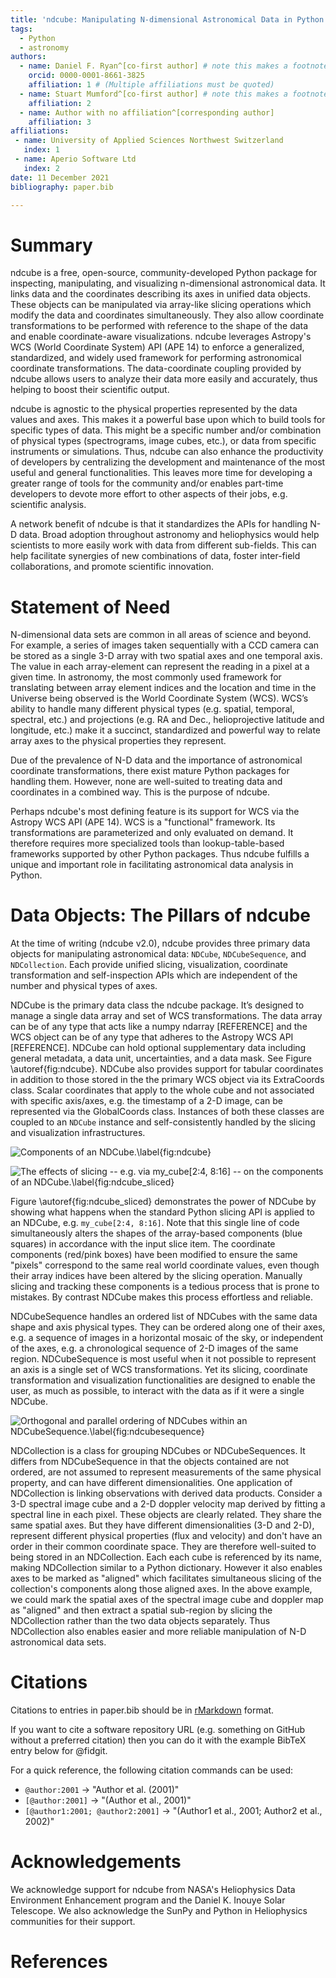 ```yaml
---
title: 'ndcube: Manipulating N-dimensional Astronomical Data in Python'
tags:
  - Python
  - astronomy
authors:
  - name: Daniel F. Ryan^[co-first author] # note this makes a footnote saying 'co-first author'
    orcid: 0000-0001-8661-3825
    affiliation: 1 # (Multiple affiliations must be quoted)
  - name: Stuart Mumford^[co-first author] # note this makes a footnote saying 'co-first author'
    affiliation: 2
  - name: Author with no affiliation^[corresponding author]
    affiliation: 3
affiliations:
 - name: University of Applied Sciences Northwest Switzerland
   index: 1
 - name: Aperio Software Ltd
   index: 2
date: 11 December 2021
bibliography: paper.bib

---
```


# Summary

ndcube is a free, open-source, community-developed Python package for inspecting,
manipulating, and visualizing n-dimensional astronomical data.
It links data and the coordinates describing its axes in unified data objects.
These objects can be manipulated via array-like slicing operations which modify
the data and coordinates simultaneously.
They also allow coordinate transformations to be performed with reference to the
shape of the data and enable coordinate-aware visualizations.
ndcube leverages Astropy's WCS (World Coordinate System) API (APE 14) to enforce
a generalized, standardized, and widely used framework for performing astronomical
coordinate transformations.
The data-coordinate coupling provided by ndcube allows users to analyze their data
more easily and accurately, thus helping to boost their scientific output.

ndcube is agnostic to the physical properties represented by the data values and axes.
This makes it a powerful base upon which to build tools for specific types of data.
This might be a specific number and/or combination of physical types
(spectrograms, image cubes, etc.), or data from specific instruments or simulations.
Thus, ndcube can also enhance the productivity of developers by centralizing the
development and maintenance of the most useful and general functionalities.
This leaves more time for developing a greater range of tools for the community
and/or enables part-time developers to devote more effort to other aspects of their
jobs, e.g. scientific analysis.

A network benefit of ndcube is that it standardizes the APIs for handling N-D data.
Broad adoption throughout astronomy and heliophysics would help scientists to more
easily work with data from different sub-fields.
This can help facilitate synergies of new combinations of data,
foster inter-field collaborations, and promote scientific innovation.

# Statement of Need

N-dimensional data sets are common in all areas of science and beyond.
For example, a series of images taken sequentially with a CCD camera can be stored
as a single 3-D array with two spatial axes and one temporal axis.
The value in each array-element can represent the reading in a pixel at a given time.
In astronomy, the most commonly used framework for translating between array element
indices and the location and time in the Universe being observed is the
World Coordinate System (WCS).
WCS’s ability to handle many different physical types (e.g. spatial, temporal, spectral, etc.)
and projections (e.g. RA and Dec., helioprojective latitude and longitude, etc.)
make it a succinct, standardized and powerful way to relate array axes to the physical
properties they represent.

Due of the prevalence of N-D data and the importance of astronomical coordinate
transformations, there exist mature Python packages for handling them.
However, none are well-suited to treating data and coordinates in a combined way.
This is the purpose of ndcube.

Perhaps ndcube's most defining feature is its support for WCS via the Astropy WCS API
(APE 14).
WCS is a "functional" framework.
Its transformations are parameterized and only evaluated on demand.
It therefore requires more specialized tools than lookup-table-based frameworks
supported by other Python packages.
Thus ndcube fulfills a unique and important role in facilitating astronomical
data analysis in Python.

# Data Objects: The Pillars of ndcube

At the time of writing (ndcube v2.0), ndcube provides three primary data objects for
manipulating astronomical data: `NDCube`, `NDCubeSequence`, and `NDCollection`.
Each provide unified slicing, visualization, coordinate transformation and
self-inspection APIs which are independent of the number and physical types of axes.

NDCube is the primary data class the ndcube package.
It’s designed to manage a single data array and set of WCS transformations.
The data array can be of any type that acts like a numpy ndarray [REFERENCE]
and the WCS object can be of any type that adheres to the Astropy WCS API [REFERENCE].
NDCube can hold optional supplementary data including general metadata, a data unit,
uncertainties, and a data mask.
See Figure \autoref{fig:ndcube}.
NDCube also provides support for tabular coordinates in addition to those stored in the
the primary WCS object via its ExtraCoords class.
Scalar coordinates that apply to the whole cube and not associated with specific axis/axes,
e.g. the timestamp of a 2-D image, can be represented via the GlobalCoords class.
Instances of both these classes are coupled to an `NDCube` instance and self-consistently
handled by the slicing and visualization infrastructures.

![Components of an NDCube.\label{fig:ndcube}](ndcube_diagram.png)

![The effects of slicing -- e.g. via ``my_cube[2:4, 8:16]`` -- on the components of an NDCube.\label{fig:ndcube_sliced}](ndcube_sliced_diagram.png)

Figure \autoref{fig:ndcube_sliced} demonstrates the power of NDCube by showing what happens
when the standard Python slicing API is applied to an NDCube, e.g. ``my_cube[2:4, 8:16]``.
Note that this single line of code simultaneously alters the shapes of the array-based
components (blue squares) in accordance with the input slice item.
The coordinate components (red/pink boxes) have been modified to ensure the same "pixels"
correspond to the same real world coordinate values, even though their array indices
have been altered by the slicing operation.
Manually slicing and tracking these components is a tedious process that is prone to mistakes.
By contrast NDCube makes this process effortless and reliable.

NDCubeSequence handles an ordered list of NDCubes with the same data shape and
axis physical types.
They can be ordered along one of their axes, e.g. a sequence of images in a horizontal
mosaic of the sky, or independent of the axes, e.g. a chronological sequence of
2-D images of the same region.
NDCubeSequence is most useful when it not possible to represent an axis is a single
set of WCS transformations.
Yet its slicing, coordinate transformation and visualization functionalities
are designed to enable the user, as much as possible, to interact with the data as if
it were a single NDCube.

![Orthogonal and parallel ordering of NDCubes within an NDCubeSequence.\label{fig:ndcubesequence}](ndcubesequence_diagram.png)

NDCollection is a class for grouping NDCubes or NDCubeSequences.
It differs from NDCubeSequence in that the objects contained are not ordered,
are not assumed to represent measurements of the same physical property,
and can have different dimensionalities.
One application of NDCollection is linking observations with derived data products.
Consider a 3-D spectral image cube and a 2-D doppler velocity map derived
by fitting a spectral line in each pixel.
These objects are clearly related.
They share the same spatial axes.
But they have different dimensionalities (3-D and 2-D), represent different physical
properties (flux and velocity) and don't have an order in their common coordinate space.
They are therefore well-suited to being stored in an NDCollection.
Each each cube is referenced by its name, making NDCollection similar to a Python dictionary.
However it also enables axes to be marked as "aligned" which facilitates
simultaneous slicing of the collection's components along those aligned axes.
In the above example, we could mark the spatial axes of the spectral image cube and
doppler map as "aligned" and then extract a spatial sub-region by slicing the NDCollection
rather than the two data objects separately.
Thus NDCollection also enables easier and more reliable manipulation of N-D astronomical
data sets.

# Citations

Citations to entries in paper.bib should be in
[rMarkdown](http://rmarkdown.rstudio.com/authoring_bibliographies_and_citations.html)
format.

If you want to cite a software repository URL (e.g. something on GitHub without a preferred
citation) then you can do it with the example BibTeX entry below for @fidgit.

For a quick reference, the following citation commands can be used:
- `@author:2001`  ->  "Author et al. (2001)"
- `[@author:2001]` -> "(Author et al., 2001)"
- `[@author1:2001; @author2:2001]` -> "(Author1 et al., 2001; Author2 et al., 2002)"

# Acknowledgements

We acknowledge support for ndcube from NASA's Heliophysics Data Environment Enhancement
program and the Daniel K. Inouye Solar Telescope.
We also acknowledge the SunPy and Python in Heliophysics communities for their support.

# References

